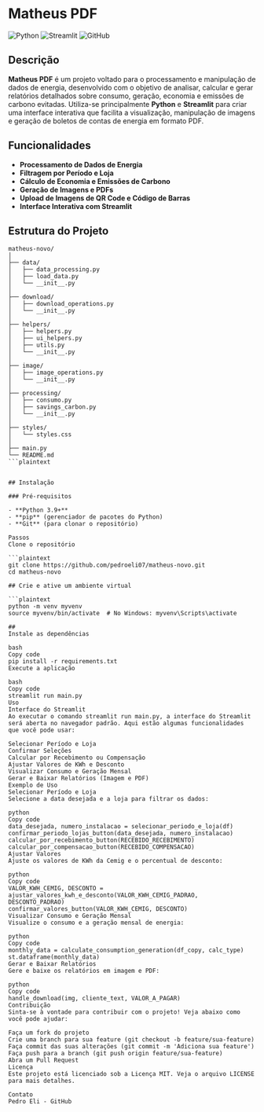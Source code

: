 # Matheus PDF

![Python](https://img.shields.io/badge/Python-3.9+-blue.svg)
![Streamlit](https://img.shields.io/badge/Streamlit-0.84.0+-red.svg)
![GitHub](https://img.shields.io/badge/GitHub-Repository-lightgrey.svg)

## Descrição

**Matheus PDF** é um projeto voltado para o processamento e manipulação de dados de energia, desenvolvido com o objetivo de analisar, calcular e gerar relatórios detalhados sobre consumo, geração, economia e emissões de carbono evitadas. Utiliza-se principalmente **Python** e **Streamlit** para criar uma interface interativa que facilita a visualização, manipulação de imagens e geração de boletos de contas de energia em formato PDF.

## Funcionalidades

- **Processamento de Dados de Energia**
- **Filtragem por Período e Loja**
- **Cálculo de Economia e Emissões de Carbono**
- **Geração de Imagens e PDFs**
- **Upload de Imagens de QR Code e Código de Barras**
- **Interface Interativa com Streamlit**

## Estrutura do Projeto

```plaintext
matheus-novo/
│
├── data/
│   ├── data_processing.py
│   ├── load_data.py
│   └── __init__.py
│
├── download/
│   ├── download_operations.py
│   └── __init__.py
│
├── helpers/
│   ├── helpers.py
│   ├── ui_helpers.py
│   ├── utils.py
│   └── __init__.py
│
├── image/
│   ├── image_operations.py
│   └── __init__.py
│
├── processing/
│   ├── consumo.py
│   ├── savings_carbon.py
│   └── __init__.py
│
├── styles/
│   └── styles.css
│
├── main.py
└── README.md
```plaintext


## Instalação

### Pré-requisitos

- **Python 3.9+**
- **pip** (gerenciador de pacotes do Python)
- **Git** (para clonar o repositório)

Passos
Clone o repositório

```plaintext
git clone https://github.com/pedroeli07/matheus-novo.git
cd matheus-novo

## Crie e ative um ambiente virtual

```plaintext
python -m venv myvenv
source myvenv/bin/activate  # No Windows: myvenv\Scripts\activate

##
Instale as dependências

bash
Copy code
pip install -r requirements.txt
Execute a aplicação

bash
Copy code
streamlit run main.py
Uso
Interface do Streamlit
Ao executar o comando streamlit run main.py, a interface do Streamlit será aberta no navegador padrão. Aqui estão algumas funcionalidades que você pode usar:

Selecionar Período e Loja
Confirmar Seleções
Calcular por Recebimento ou Compensação
Ajustar Valores de KWh e Desconto
Visualizar Consumo e Geração Mensal
Gerar e Baixar Relatórios (Imagem e PDF)
Exemplo de Uso
Selecionar Período e Loja
Selecione a data desejada e a loja para filtrar os dados:

python
Copy code
data_desejada, numero_instalacao = selecionar_periodo_e_loja(df)
confirmar_periodo_lojas_button(data_desejada, numero_instalacao)
calcular_por_recebimento_button(RECEBIDO_RECEBIMENTO)
calcular_por_compensacao_button(RECEBIDO_COMPENSACAO)
Ajustar Valores
Ajuste os valores de KWh da Cemig e o percentual de desconto:

python
Copy code
VALOR_KWH_CEMIG, DESCONTO = ajustar_valores_kwh_e_desconto(VALOR_KWH_CEMIG_PADRAO, DESCONTO_PADRAO)
confirmar_valores_button(VALOR_KWH_CEMIG, DESCONTO)
Visualizar Consumo e Geração Mensal
Visualize o consumo e a geração mensal de energia:

python
Copy code
monthly_data = calculate_consumption_generation(df_copy, calc_type)
st.dataframe(monthly_data)
Gerar e Baixar Relatórios
Gere e baixe os relatórios em imagem e PDF:

python
Copy code
handle_download(img, cliente_text, VALOR_A_PAGAR)
Contribuição
Sinta-se à vontade para contribuir com o projeto! Veja abaixo como você pode ajudar:

Faça um fork do projeto
Crie uma branch para sua feature (git checkout -b feature/sua-feature)
Faça commit das suas alterações (git commit -m 'Adiciona sua feature')
Faça push para a branch (git push origin feature/sua-feature)
Abra um Pull Request
Licença
Este projeto está licenciado sob a Licença MIT. Veja o arquivo LICENSE para mais detalhes.

Contato
Pedro Eli - GitHub
